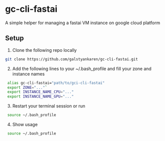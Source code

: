 # gc-cli-fastai
A simple helper for managing a fastai VM instance on google cloud platform 

## Setup

1. Clone the following repo locally 

```bash
git clone https://github.com/galstyankaren/gc-cli-fastai.git
```

2. Add the following lines to your ~/.bash_profile  and fill your zone and instance names

```bash
 alias gc-cli-fastai="path/to/gci-cli-fastai" 
 export ZONE="..."`
 export INSTANCE_NAME_CPU="..." 
 export INSTANCE_NAME_GPU="..."
 ```
3. Restart your terminal session or run  
```bash
 source ~/.bash_profile
 ```

4. Show usage

```bash
 source ~/.bash_profile
 ```